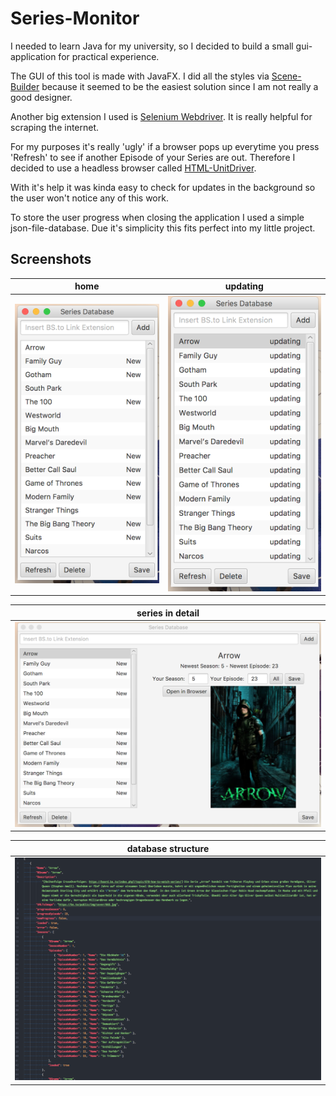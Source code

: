 # Series-Monitor

I needed to learn Java for my university, so I decided to build a small gui-application for practical experience.

The GUI of this tool is made with JavaFX. I did all the styles via [Scene-Builder](http://gluonhq.com/products/scene-builder/) because it seemed to be the easiest solution since I am not really a good designer.

Another big extension I used is [Selenium Webdriver](https://www.seleniumhq.org/projects/webdriver/). It is really helpful for scraping the internet.

For my purposes it's really 'ugly' if a browser pops up everytime you press 'Refresh' to see if another Episode of your Series are out. Therefore I decided to use a headless browser called [HTML-UnitDriver](https://github.com/SeleniumHQ/htmlunit-driver).

With it's help it was kinda easy to check for updates in the background so the user won't notice any of this work.

To store the user progress when closing the application I used a simple json-file-database. Due it's simplicity this fits perfect into my little project.

## Screenshots

| home                                     | updating                                         |
| ---------------------------------------- | ------------------------------------------------ |
| ![home](assets/home.png) | ![updating](assets/updating.png) |


| series in detail |
| --- |
| ![series](assets/series.png) |

| database structure |
| --- |
| ![database](assets/database.png) |
